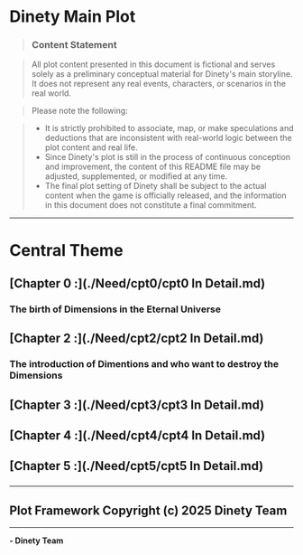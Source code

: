 # Dinety Main Plot
> ### **Content Statement**
 
> All plot content presented in this document is fictional and serves solely as a preliminary conceptual material for Dinety's main storyline. It does not represent any real events, characters, or scenarios in the real world.
 
> Please note the following:
 
> - It is strictly prohibited to associate, map, or make speculations and deductions that are inconsistent with real-world logic between the plot content and real life.
> - Since Dinety's plot is still in the process of continuous conception and improvement, the content of this README file may be adjusted, supplemented, or modified at any time.
> - The final plot setting of Dinety shall be subject to the actual content when the game is officially released, and the information in this document does not constitute a final commitment.
---
# Central Theme
## [Chapter 0 :](./Need/cpt0/cpt0 In Detail.md)
### The birth of Dimensions in the Eternal Universe


## [Chapter 2 :](./Need/cpt2/cpt2 In Detail.md)
### The introduction of Dimentions and who want to destroy the Dimensions

## [Chapter 3 :](./Need/cpt3/cpt3 In Detail.md)
### 

## [Chapter 4 :](./Need/cpt4/cpt4 In Detail.md)
### 

## [Chapter 5 :](./Need/cpt5/cpt5 In Detail.md)
###
---
## Plot Framework Copyright (c) 2025 Dinety Team
---
 **- Dinety Team**
